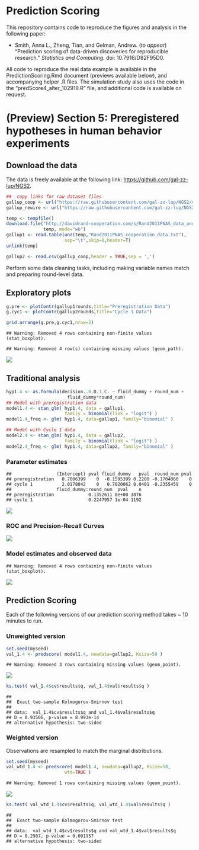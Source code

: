 Prediction Scoring
================

This repository contains code to reproduce the figures and analysis in
the following paper:

-   Smith, Anna L., Zheng, Tian, and Gelman, Andrew. (*to appear*)
    “Prediction scoring of data-driven discoveries for reproducible
    research.” *Statistics and Computing.* doi: 10.7916/D82F95D0.

All code to reproduce the real data example is available in the
PredictionScoring.Rmd document (previews available below), and
accompanying helper .R files. The simulation study also uses the code in
the “predScore4_alter_102919.R” file, and additional code is available
on request.

# (Preview) Section 5: Preregistered hypotheses in human behavior experiments

## Download the data

The data is freely available at the following link:
<https://github.com/gal-zz-lup/NGS2>.

``` r
##  copy links for raw dataset files
gallup_coop <- url("https://raw.githubusercontent.com/gal-zz-lup/NGS2/master/cooperation_exp1_FINAL.csv")
gallup_rewire <- url("https://raw.githubusercontent.com/gal-zz-lup/NGS2/master/rewire_exp1.csv")
```

``` r
temp <- tempfile()
download.file("http://davidrand-cooperation.com/s/Rand2011PNAS_data_and_code-pi6b.zip",
              temp, mode="wb")
gallup1 <- read.table(unz(temp,"Rand2011PNAS_cooperation_data.txt"),
                      sep="\t",skip=0,header=T)
unlink(temp)

gallup2 <- read.csv(gallup_coop,header = TRUE,sep = ',')
```

Perform some data cleaning tasks, including making variable names match
and preparing round-level data.

## Exploratory plots

``` r
g.pre <- plotContr(gallup1rounds,title="Preregistration Data") 
g.cyc1 <- plotContr(gallup2rounds,title="Cycle 1 Data")

grid.arrange(g.pre,g.cyc1,nrow=2)
```

    ## Warning: Removed 4 rows containing non-finite values (stat_boxplot).

    ## Warning: Removed 4 row(s) containing missing values (geom_path).

![](PredictionScoringPreview_files/figure-gfm/unnamed-chunk-8-1.png)<!-- -->

## Traditional analysis

``` r
hyp1.4 <- as.formula(decision..0.D.1.C. ~ fluid_dummy + round_num +
                       fluid_dummy*round_num)
## Model with preregistration data
model1.4 <- stan_glm( hyp1.4, data = gallup1,
                      family = binomial(link = "logit") )
model1.4_freq <- glm( hyp1.4, data=gallup1, family="binomial" )

## Model with Cycle 1 data
model2.4 <- stan_glm( hyp1.4, data = gallup2,
                      family = binomial(link = "logit") )
model2.4_freq <- glm( hyp1.4, data=gallup2, family="binomial" )
```

### Parameter estimates

    ##                 (Intercept) pval fluid_dummy   pval  round_num pval
    ## preregistration   0.7006399    0  -0.1595399 0.2200 -0.1704060    0
    ## cycle 1           2.0178042    0   0.7020062 0.0401 -0.2355459    0
    ##                 fluid_dummy:round_num  pval    n
    ## preregistration             0.1352611 0e+00 3876
    ## cycle 1                     0.2247957 1e-04 1192

![](PredictionScoringPreview_files/figure-gfm/unnamed-chunk-11-1.png)<!-- -->

### ROC and Precision-Recall Curves

![](PredictionScoringPreview_files/figure-gfm/unnamed-chunk-12-1.png)<!-- -->

### Model estimates and observed data

    ## Warning: Removed 4 rows containing non-finite values (stat_boxplot).

![](PredictionScoringPreview_files/figure-gfm/unnamed-chunk-13-1.png)<!-- -->

## Prediction Scoring

Each of the following versions of our prediction scoring method takes \~
10 minutes to run.

### Unweighted version

``` r
set.seed(myseed)
val_1.4 <- predscore( model1.4, newdata=gallup2, Ksize=50 )
```

    ## Warning: Removed 3 rows containing missing values (geom_point).

![](PredictionScoringPreview_files/figure-gfm/unnamed-chunk-15-1.png)<!-- -->

``` r
ks.test( val_1.4$cv$results$q, val_1.4$val$results$q )
```

    ## 
    ##  Exact two-sample Kolmogorov-Smirnov test
    ## 
    ## data:  val_1.4$cv$results$q and val_1.4$val$results$q
    ## D = 0.93506, p-value = 8.993e-14
    ## alternative hypothesis: two-sided

### Weighted version

Observations are resampled to match the marginal distributions.

``` r
set.seed(myseed)
val_wtd_1.4 <- predscore( model1.4, newdata=gallup2, Ksize=50,
                      wtd=TRUE )
```

    ## Warning: Removed 1 rows containing missing values (geom_point).

![](PredictionScoringPreview_files/figure-gfm/unnamed-chunk-18-1.png)<!-- -->

``` r
ks.test( val_wtd_1.4$cv$results$q, val_wtd_1.4$val$results$q )
```

    ## 
    ##  Exact two-sample Kolmogorov-Smirnov test
    ## 
    ## data:  val_wtd_1.4$cv$results$q and val_wtd_1.4$val$results$q
    ## D = 0.2987, p-value = 0.001957
    ## alternative hypothesis: two-sided
